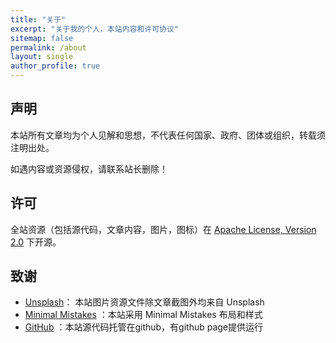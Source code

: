 ```yaml
---
title: "关于"
excerpt: "关于我的个人，本站内容和许可协议"
sitemap: false
permalink: /about
layout: single
author_profile: true
---
```


## 声明

本站所有文章均为个人见解和思想，不代表任何国家、政府、团体或组织，转载须注明出处。

如遇内容或资源侵权，请联系站长删除！

## 许可

全站资源（包括源代码，文章内容，图片，图标）在 [Apache License, Version 2.0](https://github.com/winkingzhang/winkingzhang.github.io/blob/main/LICENSE) 下开源。

## 致谢

- [Unsplash](https://www.unsplash.com)： 本站图片资源文件除文章截图外均来自 Unsplash
- [Minimal Mistakes](https://github.com/mmistakes/minimal-mistakes) ：本站采用 Minimal Mistakes 布局和样式
- [GitHub](https://github.com) ：本站源代码托管在github，有github page提供运行
